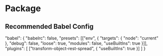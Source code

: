 # Package

## Recommended Babel Config

"babel": {
  "babelrc": false,
  "presets": [["env", {
    "targets": {
      "node": "current"
    },
    "debug": false,
    "loose": true,
    "modules": false,
    "useBuiltIns": true
  }]],
  "plugins": [
    ["transform-object-rest-spread", {
      "useBuiltIns": true
    }]
  ]
}
